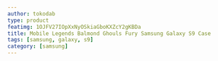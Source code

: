 ```yaml
---
author: tokodab
type: product
featimg: 1OJFV27IOpXxNyOSkiaGboKXZcY2gKBDa
title: Mobile Legends Balmond Ghouls Fury Samsung Galaxy S9 Case
tags: [samsung, galaxy, s9]
category: [samsung]
---
```

